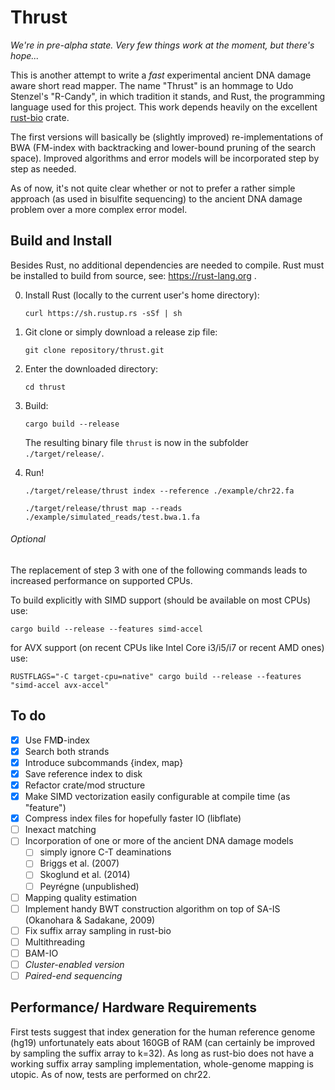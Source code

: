 # Thrust

_We're in pre-alpha state. Very few things work at the moment, but there's hope..._

This is another attempt to write a _fast_ experimental ancient DNA damage aware short read mapper. The name "Thrust" is 
an hommage to Udo Stenzel's "R-Candy", in which tradition it stands, and Rust, the programming language used for this 
project. This work depends heavily on the excellent [rust-bio](https://rust-bio.github.io/) crate. 

The first versions will basically be (slightly improved) re-implementations of BWA (FM-index with backtracking and lower-bound pruning of 
the search space). Improved algorithms and error models will be incorporated step by step as needed. 

As of now, it's not quite clear whether or not to prefer a rather simple approach (as used in bisulfite sequencing) to 
the ancient DNA damage problem over a more complex error model.

## Build and Install

Besides Rust, no additional dependencies are needed to compile. 
Rust must be installed to build from source, see: https://rust-lang.org .

0. Install Rust (locally to the current user's home directory):

    `curl https://sh.rustup.rs -sSf | sh`

1. Git clone or simply download a release zip file:

    `git clone repository/thrust.git`

2. Enter the downloaded directory:

    `cd thrust`

3. Build:

    `cargo build --release`
    
    The resulting binary file `thrust` is now in the subfolder `./target/release/`.

4. Run!

    `./target/release/thrust index --reference ./example/chr22.fa`
    
    `./target/release/thrust map --reads ./example/simulated_reads/test.bwa.1.fa`

###### Optional
The replacement of step 3 with one of the following commands leads to increased performance on supported CPUs.

To build explicitly with SIMD support (should be available on most CPUs) use:

`cargo build --release --features simd-accel`

for AVX support (on recent CPUs like Intel Core i3/i5/i7 or recent AMD ones) use:

`RUSTFLAGS="-C target-cpu=native" cargo build --release --features "simd-accel avx-accel"`

## To do

- [x] Use FM**D**-index
- [x] Search both strands
- [x] Introduce subcommands {index, map}
- [x] Save reference index to disk
- [x] Refactor crate/mod structure
- [x] Make SIMD vectorization easily configurable at compile time (as "feature")
- [x] Compress index files for hopefully faster IO (libflate)
- [ ] Inexact matching
- [ ] Incorporation of one or more of the ancient DNA damage models 
  - [ ] simply ignore C-T deaminations
  - [ ] Briggs et al. (2007)
  - [ ] Skoglund et al. (2014)
  - [ ] Peyrégne (unpublished)
- [ ] Mapping quality estimation
- [ ] Implement handy BWT construction algorithm on top of SA-IS (Okanohara & Sadakane, 2009)
- [ ] Fix suffix array sampling in rust-bio
- [ ] Multithreading
- [ ] BAM-IO
- [ ] _Cluster-enabled version_
- [ ] _Paired-end sequencing_

## Performance/ Hardware Requirements

First tests suggest that index generation for the human reference genome (hg19) unfortunately eats about 160GB of RAM 
(can certainly be improved by sampling the suffix array to k=32). As long as rust-bio does not have a working suffix 
array sampling implementation, whole-genome mapping is utopic. As of now, tests are performed on chr22. 
